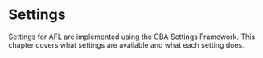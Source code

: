 # Settings

Settings for AFL are implemented using the CBA Settings Framework. This chapter covers what settings are
available and what each setting does.
